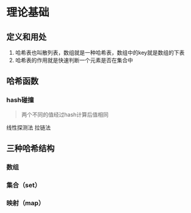 # 理论基础
## 定义和用处
1. 哈希表也叫散列表，数组就是一种哈希表，数组中的key就是数组的下表
2. 哈希表的作用就是快速判断一个元素是否在集合中

## 哈希函数
### hash碰撞
> 两个不同的值经过hash计算后值相同

线性探测法
拉链法


## 三种哈希结构

### 数组

### 集合（set）

### 映射（map）



